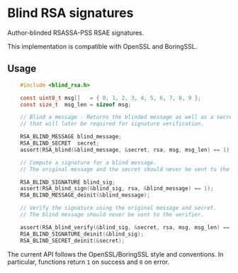 # Blind RSA signatures

Author-blinded RSASSA-PSS RSAE signatures.

This implementation is compatible with OpenSSL and BoringSSL.

## Usage

```c
    #include <blind_rsa.h>

    const uint8_t msg[]   = { 0, 1, 2, 3, 4, 5, 6, 7, 8, 9 };
    const size_t  msg_len = sizeof msg;

    // Blind a message - Returns the blinded message as well as a secret,
    // that will later be required for signature verification.

    RSA_BLIND_MESSAGE blind_message;
    RSA_BLIND_SECRET  secret;
    assert(RSA_blind(&blind_message, &secret, rsa, msg, msg_len) == 1);

    // Compute a signature for a blind message.
    // The original message and the secret should never be sent to the signer.

    RSA_BLIND_SIGNATURE blind_sig;
    assert(RSA_blind_sign(&blind_sig, rsa, &blind_message) == 1);
    RSA_BLIND_MESSAGE_deinit(&blind_message);

    // Verify the signature using the original message and secret.
    // The blind message should never be sent to the verifier.

    assert(RSA_blind_verify(&blind_sig, &secret, rsa, msg, msg_len) == 1);
    RSA_BLIND_SIGNATURE_deinit(&blind_sig);
    RSA_BLIND_SECRET_deinit(&secret);
```

The current API follows the OpenSSL/BoringSSL style and conventions. In particular, functions return `1` on success and `0` on error.
